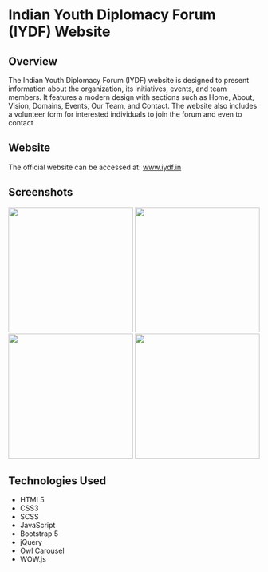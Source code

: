 # Indian Youth Diplomacy Forum (IYDF) Website
## Overview
The Indian Youth Diplomacy Forum (IYDF) website is designed to present information about the organization, its initiatives, events, and team members. It features a modern design with sections such as Home, About, Vision, Domains, Events, Our Team, and Contact. The website also includes a volunteer form for interested individuals to join the forum and even to contact

## Website
The official website can be accessed at: www.iydf.in

## Screenshots
<img src = "https://github.com/tarush10000/IYDF/assets/62472697/17fabf75-439b-4cdf-b868-45066dcd0d73" height = "250">
<img src = "https://github.com/tarush10000/IYDF/assets/62472697/2be5babb-567c-401b-8eff-eaf7a05c0699" height = "250">
<img src = "https://github.com/tarush10000/IYDF/assets/62472697/5c0578ee-68e0-4051-9317-6eb0e0be3f16" height = "250">
<img src = "https://github.com/tarush10000/IYDF/assets/62472697/068d5aad-bee7-4a1b-a975-315200bc4411" height = "250">

## Technologies Used
- HTML5
- CSS3
- SCSS
- JavaScript
- Bootstrap 5
- jQuery
- Owl Carousel
- WOW.js
